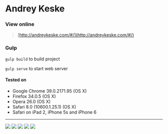 # Andrey Keske

### View online
> [http://andreykeske.com/#/](http://andreykeske.com/#/)


### Gulp
`gulp build` to build project

`gulp serve` to start web server


#### Tested on
- Google Chrome 39.0.2171.95 (OS X)
- Firefox 34.0.5 (OS X)
- Opera 26.0 (OS X)
- Safari 8.0 (10600.1.25.1) (OS X)
- Safari on iPad 2, iPhone 5s and iPhone 6


- - -


![](http://andreykeske.com/assets/images/git/yo.png)
![](http://andreykeske.com/assets/images/git/bower.png)
![](http://andreykeske.com/assets/images/git/gulp.png)
![](http://andreykeske.com/assets/images/git/angular.png)
![](http://andreykeske.com/assets/images/git/sass.png)